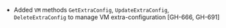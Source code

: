 * Added `VM` methods `GetExtraConfig`, `UpdateExtraConfig`, `DeleteExtraConfig` to manage VM extra-configuration [GH-666, GH-691]
